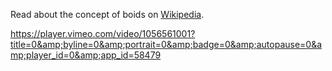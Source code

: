 
Read about the concept of boids on [Wikipedia](https://de.wikipedia.org/wiki/Boids).

https://player.vimeo.com/video/1056561001?title=0&amp;byline=0&amp;portrait=0&amp;badge=0&amp;autopause=0&amp;player_id=0&amp;app_id=58479
